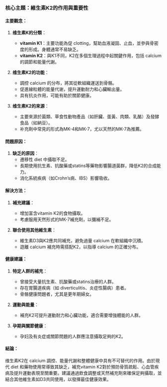 ### 核心主題：維生素K2的作用與重要性

#### 主要觀念：
1. **维生素K的分類**：
   - **vitamin K1**：主要功能為促 clotting，幫助血液凝固、止血，並參與骨密度的形成。身體通常不易缺乏。
   - **vitamin K2**：與K1不同，K2在多個生理過程中起關鍵作用，包括 calcium 的調節和能量代謝。

2. **维生素K2的功能**：
   - 調控 calcium 的分布，將其從軟組織運送到骨骼。
   - 促進線粒體的能量代谢，提升運動耐力和心臟輸出量。
   - 具有抗炎作用，可能有助於關節健康。

3. **维生素K2的來源**：
   - 主要來源於菌類、草食性動物產品（如肝臟、蛋黃、肉類、乳酪）及發酵食品（如納豆）。
   - 补充劑中常見的形式為MK-4和MK-7，尤以天然的MK-7為推薦。

#### 問題原因：
1. **缺乏的原因**：
   - 遷移性 diet 中攝取不足。
   - 長期使用抗生素、抗酸藥或statins等藥物影響腸道菌群，降低K2的合成能力。
   - 消化系統疾病（如Crohn’s病、IBS）影響吸收。

#### 解決方法：
1. **補充建議**：
   - 增加富含vitamin K2的食物攝取。
   - 考慮服用天然形式的MK-7補充劑，以彌補不足。

2. **聯合使用其他維生素**：
   - 維生素D3與K2應共同補充，避免過量 calcium 在軟組織中沉積。
   - 遊離 calcium 補充時需搭配K2，以指導 calcium 的正確分布。

#### 健康建議：
1. **特定人群的補充**：
   - 曾接受大量抗生素、抗酸藥或statins治療的人群。
   - 存在胃腸道疾病（如 diverticulitis、炎症性腸病）患者。
   - 骨骼健康問題者，尤其是更年期婦女。

2. **運動與能量**：
   - 補充K2可提升運動耐力和心臟功能，適合需要增強體能的人群。

3. **孕期與關節健康**：
   - 孕妇及有炎症或關節問題的人群應注意攝取足夠的K2。

#### 結論：
维生素K2在 calcium 調控、能量代謝和整體健康中具有不可替代的作用。由於現代 diet 和藥物使用常導致其缺乏，補充vitamin K2對於預防骨質疏鬆、心血管疾病及提升運動表現至關重要。建議通過飲食調整或天然補充劑來確保足夠攝取，並結合其他維生素如D3共同使用，以發揮最佳健康效果。